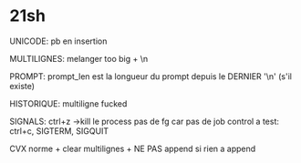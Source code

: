 # 21sh

UNICODE:
pb en insertion

MULTILIGNES:
melanger too big + \n

PROMPT:
prompt_len est la longueur du prompt depuis le DERNIER '\n' (s'il existe)

HISTORIQUE:
multiligne fucked

SIGNALS:
ctrl+z ->kill le process
pas de fg car pas de job control
a test:
ctrl+c, SIGTERM, SIGQUIT

CVX
norme + clear multilignes + NE PAS append si rien a append
